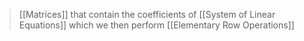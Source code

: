 >[[Matrices]] that contain the coefficients of [[System of Linear Equations]] 
>which we then perform [[Elementary Row Operations]] 

